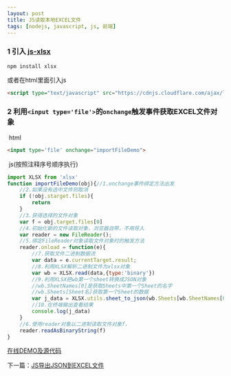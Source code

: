 ```yaml
---
layout: post
title: JS读取本地EXCEL文件
tags: [nodejs, javascript, js, 前端]
---
```


### 1 引入 **[js-xlsx](https://github.com/SheetJS/js-xlsx)**

```
npm install xlsx
```

或者在html里面引入js

```html
<script type="text/javascript" src="https://cdnjs.cloudflare.com/ajax/libs/xlsx/0.13.1/xlsx.full.min.js"></script>
```

### 2 利用`<input type='file'>`的`onchange`触发事件获取EXCEL文件对象

&nbsp;html

```html
<input type='file' onchange="importFileDemo">
```

&nbsp;js(按照注释序号顺序执行)

```js
import XLSX from 'xlsx'
function importFileDemo(obj){//1.onchange事件绑定方法出发
    //2.如果没有选中文件则取消
    if (!obj.starget.files){
        return
    }
    //3.获得选择的文件对象
    var f = obj.target.files[0]
    //4.初始化新的文件读取对象，浏览器自带，不用导入
    var reader = new FileReader();
    //5.绑定FileReader对象读取文件对象时的触发方法
    reader.onload = function(e){
        //7.获取文件二进制数据流
        var data = e.currentTarget.result;
        //8.利用XLSX解析二进制文件为xlsx对象
        var wb = XLSX.read(data,{type:'binary'})
        //9.利用XLSX把wb第一个sheet转换成JSON对象
        //wb.SheetNames[0]是获取Sheets中第一个Sheet的名字
		//wb.Sheets[Sheet名]获取第一个Sheet的数据
        var j_data = XLSX.utils.sheet_to_json(wb.Sheets[wb.SheetNames[0]])
        //10.在终端输出查看结果
        console.log(j_data)
    }
    //6.使用reader对象以二进制读取文件对象f，
    reader.readAsBinaryString(f)
}
```

[在线DEMO及源代码](http://jsfiddle.net/true1023/wudhtfag/5/)

下一篇：[JS导出JSON到EXCEL文件](http://www.qinluo1023.com/2019/07/04/JS%E5%AF%BC%E5%87%BAJSON%E5%88%B0EXCEL%E6%96%87%E4%BB%B6.html)
